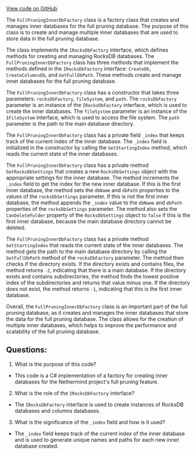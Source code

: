 [View code on GitHub](https://github.com/NethermindEth/nethermind/src/Nethermind/Nethermind.Db/FullPruning/FullPruningInnerDbFactory.cs)

The `FullPruningInnerDbFactory` class is a factory class that creates and manages inner databases for the full pruning database. The purpose of this class is to create and manage multiple inner databases that are used to store data in the full pruning database. 

The class implements the `IRocksDbFactory` interface, which defines methods for creating and managing RocksDB databases. The `FullPruningInnerDbFactory` class has three methods that implement the methods defined in the `IRocksDbFactory` interface: `CreateDb`, `CreateColumnsDb`, and `GetFullDbPath`. These methods create and manage inner databases for the full pruning database.

The `FullPruningInnerDbFactory` class has a constructor that takes three parameters: `rocksDbFactory`, `fileSystem`, and `path`. The `rocksDbFactory` parameter is an instance of the `IRocksDbFactory` interface, which is used to create the inner databases. The `fileSystem` parameter is an instance of the `IFileSystem` interface, which is used to access the file system. The `path` parameter is the path to the main database directory.

The `FullPruningInnerDbFactory` class has a private field `_index` that keeps track of the current index of the inner database. The `_index` field is initialized in the constructor by calling the `GetStartingIndex` method, which reads the current state of the inner databases.

The `FullPruningInnerDbFactory` class has a private method `GetRocksDbSettings` that creates a new `RocksDbSettings` object with the appropriate settings for the inner database. The method increments the `_index` field to get the index for the new inner database. If this is the first inner database, the method sets the `dbName` and `dbPath` properties to the values of the `rocksDbSettings` parameter. If this is not the first inner database, the method appends the `_index` value to the `dbName` and `dbPath` properties of the `rocksDbSettings` parameter. The method also sets the `CanDeleteFolder` property of the `RocksDbSettings` object to `false` if this is the first inner database, because the main database directory cannot be deleted.

The `FullPruningInnerDbFactory` class has a private method `GetStartingIndex` that reads the current state of the inner databases. The method gets the path to the main database directory by calling the `GetFullDbPath` method of the `rocksDbFactory` parameter. The method then checks if the directory exists. If the directory exists and contains files, the method returns `-2`, indicating that there is a main database. If the directory exists and contains subdirectories, the method finds the lowest positive index of the subdirectories and returns that value minus one. If the directory does not exist, the method returns `-1`, indicating that this is the first inner database.

Overall, the `FullPruningInnerDbFactory` class is an important part of the full pruning database, as it creates and manages the inner databases that store the data for the full pruning database. The class allows for the creation of multiple inner databases, which helps to improve the performance and scalability of the full pruning database.
## Questions: 
 1. What is the purpose of this code?
- This code is a C# implementation of a factory for creating inner databases for the Nethermind project's full pruning feature.

2. What is the role of the `IRocksDbFactory` interface?
- The `IRocksDbFactory` interface is used to create instances of RocksDB databases and columns databases.

3. What is the significance of the `_index` field and how is it used?
- The `_index` field keeps track of the current index of the inner database and is used to generate unique names and paths for each new inner database created.